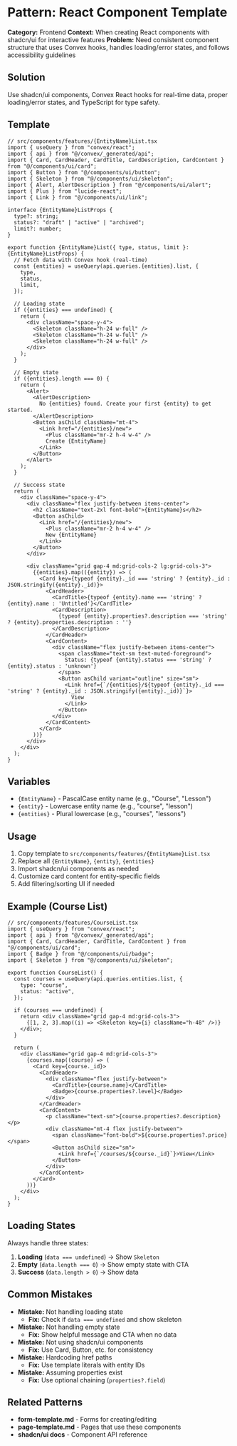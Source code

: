 # Pattern: React Component Template

**Category:** Frontend
**Context:** When creating React components with shadcn/ui for interactive features
**Problem:** Need consistent component structure that uses Convex hooks, handles loading/error states, and follows accessibility guidelines

## Solution

Use shadcn/ui components, Convex React hooks for real-time data, proper loading/error states, and TypeScript for type safety.

## Template

```tsx
// src/components/features/{EntityName}List.tsx
import { useQuery } from "convex/react";
import { api } from "@/convex/_generated/api";
import { Card, CardHeader, CardTitle, CardDescription, CardContent } from "@/components/ui/card";
import { Button } from "@/components/ui/button";
import { Skeleton } from "@/components/ui/skeleton";
import { Alert, AlertDescription } from "@/components/ui/alert";
import { Plus } from "lucide-react";
import { Link } from "@/components/ui/link";

interface {EntityName}ListProps {
  type?: string;
  status?: "draft" | "active" | "archived";
  limit?: number;
}

export function {EntityName}List({ type, status, limit }: {EntityName}ListProps) {
  // Fetch data with Convex hook (real-time)
  const {entities} = useQuery(api.queries.{entities}.list, {
    type,
    status,
    limit,
  });

  // Loading state
  if ({entities} === undefined) {
    return (
      <div className="space-y-4">
        <Skeleton className="h-24 w-full" />
        <Skeleton className="h-24 w-full" />
        <Skeleton className="h-24 w-full" />
      </div>
    );
  }

  // Empty state
  if ({entities}.length === 0) {
    return (
      <Alert>
        <AlertDescription>
          No {entities} found. Create your first {entity} to get started.
        </AlertDescription>
        <Button asChild className="mt-4">
          <Link href="/{entities}/new">
            <Plus className="mr-2 h-4 w-4" />
            Create {EntityName}
          </Link>
        </Button>
      </Alert>
    );
  }

  // Success state
  return (
    <div className="space-y-4">
      <div className="flex justify-between items-center">
        <h2 className="text-2xl font-bold">{EntityName}s</h2>
        <Button asChild>
          <Link href="/{entities}/new">
            <Plus className="mr-2 h-4 w-4" />
            New {EntityName}
          </Link>
        </Button>
      </div>

      <div className="grid gap-4 md:grid-cols-2 lg:grid-cols-3">
        {{entities}.map(({entity}) => (
          <Card key={typeof {entity}._id === 'string' ? {entity}._id : JSON.stringify({entity}._id)}>
            <CardHeader>
              <CardTitle>{typeof {entity}.name === 'string' ? {entity}.name : 'Untitled'}</CardTitle>
              <CardDescription>
                {typeof {entity}.properties?.description === 'string' ? {entity}.properties.description : ''}
              </CardDescription>
            </CardHeader>
            <CardContent>
              <div className="flex justify-between items-center">
                <span className="text-sm text-muted-foreground">
                  Status: {typeof {entity}.status === 'string' ? {entity}.status : 'unknown'}
                </span>
                <Button asChild variant="outline" size="sm">
                  <Link href={`/{entities}/${typeof {entity}._id === 'string' ? {entity}._id : JSON.stringify({entity}._id)}`}>
                    View
                  </Link>
                </Button>
              </div>
            </CardContent>
          </Card>
        ))}
      </div>
    </div>
  );
}
```

## Variables

- `{EntityName}` - PascalCase entity name (e.g., "Course", "Lesson")
- `{entity}` - Lowercase entity name (e.g., "course", "lesson")
- `{entities}` - Plural lowercase (e.g., "courses", "lessons")

## Usage

1. Copy template to `src/components/features/{EntityName}List.tsx`
2. Replace all `{EntityName}`, `{entity}`, `{entities}`
3. Import shadcn/ui components as needed
4. Customize card content for entity-specific fields
5. Add filtering/sorting UI if needed

## Example (Course List)

```tsx
// src/components/features/CourseList.tsx
import { useQuery } from "convex/react";
import { api } from "@/convex/_generated/api";
import { Card, CardHeader, CardTitle, CardContent } from "@/components/ui/card";
import { Badge } from "@/components/ui/badge";
import { Skeleton } from "@/components/ui/skeleton";

export function CourseList() {
  const courses = useQuery(api.queries.entities.list, {
    type: "course",
    status: "active",
  });

  if (courses === undefined) {
    return <div className="grid gap-4 md:grid-cols-3">
      {[1, 2, 3].map((i) => <Skeleton key={i} className="h-48" />)}
    </div>;
  }

  return (
    <div className="grid gap-4 md:grid-cols-3">
      {courses.map((course) => (
        <Card key={course._id}>
          <CardHeader>
            <div className="flex justify-between">
              <CardTitle>{course.name}</CardTitle>
              <Badge>{course.properties?.level}</Badge>
            </div>
          </CardHeader>
          <CardContent>
            <p className="text-sm">{course.properties?.description}</p>
            <div className="mt-4 flex justify-between">
              <span className="font-bold">${course.properties?.price}</span>
              <Button asChild size="sm">
                <Link href={`/courses/${course._id}`}>View</Link>
              </Button>
            </div>
          </CardContent>
        </Card>
      ))}
    </div>
  );
}
```

## Loading States

Always handle three states:

1. **Loading** (`data === undefined`) → Show `Skeleton`
2. **Empty** (`data.length === 0`) → Show empty state with CTA
3. **Success** (`data.length > 0`) → Show data

## Common Mistakes

- **Mistake:** Not handling loading state
  - **Fix:** Check if `data === undefined` and show skeleton
- **Mistake:** Not handling empty state
  - **Fix:** Show helpful message and CTA when no data
- **Mistake:** Not using shadcn/ui components
  - **Fix:** Use Card, Button, etc. for consistency
- **Mistake:** Hardcoding href paths
  - **Fix:** Use template literals with entity IDs
- **Mistake:** Assuming properties exist
  - **Fix:** Use optional chaining (`properties?.field`)

## Related Patterns

- **form-template.md** - Forms for creating/editing
- **page-template.md** - Pages that use these components
- **shadcn/ui docs** - Component API reference
